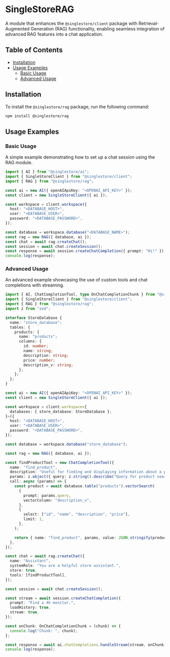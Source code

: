 # SingleStoreRAG

A module that enhances the `@singlestore/client` package with Retrieval-Augmented Generation (RAG) functionality, enabling seamless integration of advanced RAG features into a chat application.

## Table of Contents

- [Installation](#installation)
- [Usage Examples](#usage-examples)
  - [Basic Usage](#basic-usage)
  - [Advanced Usage](#advanced-usage)

## Installation

To install the `@singlestore/rag` package, run the following command:

```bash
npm install @singlestore/rag
```

## Usage Examples

### Basic Usage

A simple example demonstrating how to set up a chat session using the RAG module.

```ts
import { AI } from "@singlestore/ai";
import { SingleStoreClient } from "@singlestore/client";
import { RAG } from "@singlestore/rag";

const ai = new AI({ openAIApiKey: "<OPENAI_API_KEY>" });
const client = new SingleStoreClient({ ai });

const workspace = client.workspace({
  host: "<DATABASE_HOST>",
  user: "<DATABASE_USER>",
  password: "<DATABASE_PASSWORD>",
});

const database = workspace.database("<DATABASE_NAME>");
const rag = new RAG({ database, ai });
const chat = await rag.createChat();
const session = await chat.createSession();
const response = await session.createChatCompletion({ prompt: "Hi!" });
console.log(response);
```

### Advanced Usage

An advanced example showcasing the use of custom tools and chat completions with streaming.

```ts
import { AI, ChatCompletionTool, type OnChatCompletionChunk } from "@singlestore/ai";
import { SingleStoreClient } from "@singlestore/client";
import { RAG } from "@singlestore/rag";
import z from "zod";

interface StoreDatabase {
  name: "store_database";
  tables: {
    products: {
      name: "products";
      columns: {
        id: number;
        name: string;
        description: string;
        price: number;
        description_v: string;
      };
    };
  };
}

const ai = new AI({ openAIApiKey: "<OPENAI_API_KEY>" });
const client = new SingleStoreClient({ ai });

const workspace = client.workspace<{
  databases: { store_database: StoreDatabase };
}>({
  host: "<DATABASE_HOST>",
  user: "<DATABASE_USER>",
  password: "<DATABASE_PASSWORD>",
});

const database = workspace.database("store_database");

const rag = new RAG({ database, ai });

const findProductTool = new ChatCompletionTool({
  name: "find_product",
  description: "Useful for finding and displaying information about a product.",
  params: z.object({ query: z.string().describe("Query for product search") }),
  call: async (params) => {
    const product = await database.table("products").vectorSearch(
      {
        prompt: params.query,
        vectorColumn: "description_v",
      },
      {
        select: ["id", "name", "description", "price"],
        limit: 1,
      },
    );

    return { name: "find_product", params, value: JSON.stringify(product) };
  },
});

const chat = await rag.createChat({
  name: "Assistant",
  systemRole: "You are a helpful store assistant.",
  store: true,
  tools: [findProductTool],
});

const session = await chat.createSession();

const stream = await session.createChatCompletion({
  prompt: "Find a 4k monitor.",
  loadHistory: true,
  stream: true,
});

const onChunk: OnChatCompletionChunk = (chunk) => {
  console.log("Chunk: ", chunk);
};

const response = await ai.chatCompletions.handleStream(stream, onChunk);
console.log(response);
```
